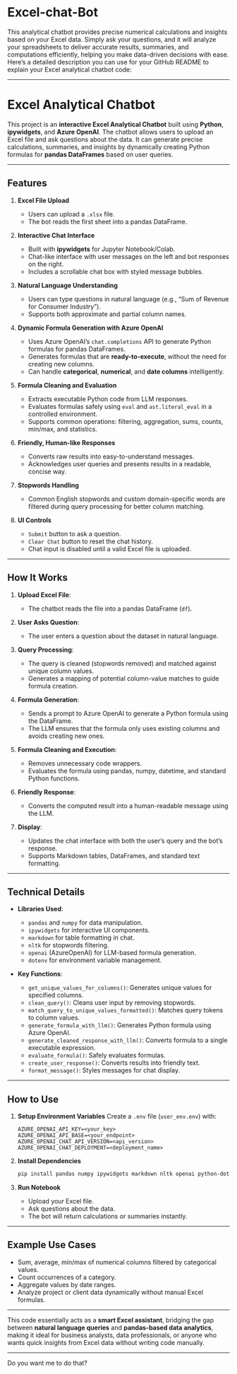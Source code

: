 # Excel-chat-Bot
This analytical chatbot provides precise numerical calculations and insights based on your Excel data. Simply ask your questions, and it will analyze your spreadsheets to deliver accurate results, summaries, and computations efficiently, helping you make data-driven decisions with ease.
Here’s a detailed description you can use for your GitHub README to explain your Excel analytical chatbot code:

---

# Excel Analytical Chatbot

This project is an **interactive Excel Analytical Chatbot** built using **Python**, **ipywidgets**, and **Azure OpenAI**. The chatbot allows users to upload an Excel file and ask questions about the data. It can generate precise calculations, summaries, and insights by dynamically creating Python formulas for **pandas DataFrames** based on user queries.

---

## Features

1. **Excel File Upload**

   * Users can upload a `.xlsx` file.
   * The bot reads the first sheet into a pandas DataFrame.

2. **Interactive Chat Interface**

   * Built with **ipywidgets** for Jupyter Notebook/Colab.
   * Chat-like interface with user messages on the left and bot responses on the right.
   * Includes a scrollable chat box with styled message bubbles.

3. **Natural Language Understanding**

   * Users can type questions in natural language (e.g., “Sum of Revenue for Consumer Industry”).
   * Supports both approximate and partial column names.

4. **Dynamic Formula Generation with Azure OpenAI**

   * Uses Azure OpenAI’s `chat.completions` API to generate Python formulas for pandas DataFrames.
   * Generates formulas that are **ready-to-execute**, without the need for creating new columns.
   * Can handle **categorical**, **numerical**, and **date columns** intelligently.

5. **Formula Cleaning and Evaluation**

   * Extracts executable Python code from LLM responses.
   * Evaluates formulas safely using `eval` and `ast.literal_eval` in a controlled environment.
   * Supports common operations: filtering, aggregation, sums, counts, min/max, and statistics.

6. **Friendly, Human-like Responses**

   * Converts raw results into easy-to-understand messages.
   * Acknowledges user queries and presents results in a readable, concise way.

7. **Stopwords Handling**

   * Common English stopwords and custom domain-specific words are filtered during query processing for better column matching.

8. **UI Controls**

   * `Submit` button to ask a question.
   * `Clear Chat` button to reset the chat history.
   * Chat input is disabled until a valid Excel file is uploaded.

---

## How It Works

1. **Upload Excel File**:

   * The chatbot reads the file into a pandas DataFrame (`df`).

2. **User Asks Question**:

   * The user enters a question about the dataset in natural language.

3. **Query Processing**:

   * The query is cleaned (stopwords removed) and matched against unique column values.
   * Generates a mapping of potential column-value matches to guide formula creation.

4. **Formula Generation**:

   * Sends a prompt to Azure OpenAI to generate a Python formula using the DataFrame.
   * The LLM ensures that the formula only uses existing columns and avoids creating new ones.

5. **Formula Cleaning and Execution**:

   * Removes unnecessary code wrappers.
   * Evaluates the formula using pandas, numpy, datetime, and standard Python functions.

6. **Friendly Response**:

   * Converts the computed result into a human-readable message using the LLM.

7. **Display**:

   * Updates the chat interface with both the user’s query and the bot’s response.
   * Supports Markdown tables, DataFrames, and standard text formatting.

---

## Technical Details

* **Libraries Used**:

  * `pandas` and `numpy` for data manipulation.
  * `ipywidgets` for interactive UI components.
  * `markdown` for table formatting in chat.
  * `nltk` for stopwords filtering.
  * `openai` (AzureOpenAI) for LLM-based formula generation.
  * `dotenv` for environment variable management.
* **Key Functions**:

  * `get_unique_values_for_columns()`: Generates unique values for specified columns.
  * `clean_query()`: Cleans user input by removing stopwords.
  * `match_query_to_unique_values_formatted()`: Matches query tokens to column values.
  * `generate_formula_with_llm()`: Generates Python formula using Azure OpenAI.
  * `generate_cleaned_response_with_llm()`: Converts formula to a single executable expression.
  * `evaluate_formula()`: Safely evaluates formulas.
  * `create_user_response()`: Converts results into friendly text.
  * `format_message()`: Styles messages for chat display.

---

## How to Use

1. **Setup Environment Variables**
   Create a `.env` file (`user_env.env`) with:

   ```text
   AZURE_OPENAI_API_KEY=<your_key>
   AZURE_OPENAI_API_BASE=<your_endpoint>
   AZURE_OPENAI_CHAT_API_VERSION=<api_version>
   AZURE_OPENAI_CHAT_DEPLOYMENT=<deployment_name>
   ```

2. **Install Dependencies**

   ```bash
   pip install pandas numpy ipywidgets markdown nltk openai python-dotenv
   ```

3. **Run Notebook**

   * Upload your Excel file.
   * Ask questions about the data.
   * The bot will return calculations or summaries instantly.

---

## Example Use Cases

* Sum, average, min/max of numerical columns filtered by categorical values.
* Count occurrences of a category.
* Aggregate values by date ranges.
* Analyze project or client data dynamically without manual Excel formulas.

---

This code essentially acts as a **smart Excel assistant**, bridging the gap between **natural language queries** and **pandas-based data analytics**, making it ideal for business analysts, data professionals, or anyone who wants quick insights from Excel data without writing code manually.

---

Do you want me to do that?
